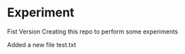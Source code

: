 # Experiment
Fist Version
Creating this repo to perform some experiments

Added a new file test.txt
